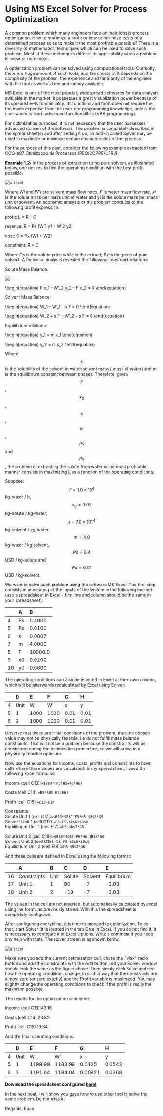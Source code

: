 # Using MS Excel Solver for Process Optimization

A common problem which many engineers face on their jobs is process optimization. How to maximize a profit or how to minimize costs of a determined process so as to make it the most profitable possible? There is a diversity of mathematical techniques which can be used to solve such problem. Most of these techniques differ in its applicability when a problem is linear or non-linear.

A optimization problem can be solved using computational tools. Currently, there is a huge amount of such tools, and the choice of it depends on the complexity of the problem, the experience and familiarity of the engineer with the tool as well as time and money available.

MS Excel is one of the most popular, widespread softwares for data analysis available in the market. It possesses a great visualization power because of its spreadsheets functionality. Its functions and tools does not require the too much expertise from the user, nor programming knowledge, unless the user wants to learn advanced functionalities (VBA programming).

For optimization purposes, it is not necessary that the user possesses advanced domain of the software. The problem is completely described in the spreadsheet(s) and after setting it up, an add-in called Solver may be used to maximize or minimize certain characteristics of the process.

For the purpose of this post, consider the following example extracted from COQ-897 Otimização de Processos (PEQ/COPPE/UFRJ).

**Example 1.2:** In the process of extraction using pure solvent, as illustrated below, one desires to find the operating condition with the best profit possible.

![alt text](img/2018-08-04-optimization-excel/extraction_process.png)

Where *Wi* and *W'i* are solvent mass flow rates, *F* is water mass flow rate, *xi* is the solute mass per mass unit of water and yi is the solute mass per mass unit of solvent. An economic analysis of the problem conducts to the following profit expression:

profit: L = R – C

revenue: R = Ps (W’1 y1 + W’2 y2)

cost: C = Px (W1 + W2)

constraint: R &gt; C

Where Os is the solute price while in the extract, Px is the price of pure solvent. A technical analysis revealed the following constraint relations:

Solute Mass Balance:

<!-- F x_0 – W'_1 y_1 – F x_1 = 0 -->

<img src="http://latex.codecogs.com/svg.latex?Fx_0–W'_1y_1–Fx_1=0" border="0"/>

\begin{equation}
F x_1 – W’_2 y_2 – F x_2 = 0
\end{equation}

Solvent Mass Balance:

\begin{equation}
W_1 – W’_1 – s F = 0
\end{equation}

\begin{equation}
W_2 + s F – W’_2 – s F = 0
\end{equation}

Equilibrium relations:

\begin{equation}
y_1 = m x_1
\end{equation}

\begin{equation}
y_2 = m x_2
\end{equation}

Where $$s$$ is the solubility of the solvent in water(solvent mass / mass of water) and m is the equilibrium constant between phases. Therefore, given $$F$$, $$x_0$$, $$s$$, $$m$$, $$Ps$$ and $$Px$$, the problem of extracting the solute from water in the most profitable manner consists in maximizing L as a function of the operating conditions.

Suppose:  
$$F = 1.0 \times 10^4$$ kg-water / h,  
$$x_0 = 0.02 $$ kg-solute / kg-water,  
$$s = 7.0 \times 10^{-4}$$ kg-solvent / kg-water,  
$$m = 4.0 $$ kg-water / kg solvent,  
$$Ps = 0.4 $$ USD / kg-solute and  
$$Px = 0.01 $$ USD / kg-solvent.

We want to solve such problem using the software MS Excel. The first step consists in annotating all the inputs of the system in the following manner (use a spreadsheet in Excel - first line and column should be the same in your spreadsheet):

|   | A | B |
| :--- | :--- |:--- |
| 4 | Ps | 0.4000  |
| 5 | Px | 0.0100  |
| 6 | s	 | 0.0007  |
| 7 | m	 | 4.0000  |
| 8 | F	 | 10000.0 |
| 9 | x0 | 0.0200  |
| 10 | y0 | 0.0800  |

The operating conditions can also be inserted in Excel at their own column, which will be afterwards recalculated by Excel using Solver:

|  | D | E | F  | G | H |
| :--- | :--- | :--- |:--- | :--- |:--- |
| 4 |Unit |	W	 |  W'	| x	   | y    |
| 5 |1	  | 1000 | 1000	| 0.01 | 0.01 |
| 6 |2	  | 1000 | 1000	| 0.01 | 0.01 |

Observe that these are initial conditions of the problem, thus the chosen value may not be physically feasible, i.e do not fulfill mass balance constraints. That will not be a problem because the constraints will be considered during the optimization procedure, so we will arrive in a physically feasible optimum.

Now use the equations for income, costs, profits and constraints to have cells where these values are calculated. In my spreadsheet, I used the following Excel formulas:

Income (cell C13):```=$B$4*(F5*H5+F6*H6)```

Costs (cell C14):```=B5*SUM(E5:E6)```

Profit (cell C15):```=C13-C14```

Constraints:  
Solute Unit 1 (cell C17):```=$B$8*$B$9-F5*H5-$B$8*G5```  
Solvent Unit 1 (cell D17):```=E5-F5-$B$6*$B$8```  
Equilibrium Unit 1 (cell E17):```=H5-$B$7*G5```

Solute Unit 2 (cell C18):```=$B$8*$G$5-F6*H6-$B$8*G6```  
Solvent Unit 2 (cell D18):```=E6-F6-$B$6*$B$8```  
Equilibrium Unit 2 (cell E18):```=H6-$B$7*G6```

And these cells are defined in Excel using the following format:

|  | A | B | C  | D | E |
| :--- | :--- | :--- |:--- | :--- |:--- |
| 16 |Constraints |	Unit | Solute |  Solvent | Equilibrium |
| 17 | Unit 1	 |   1   | 90	  |   -7   | -0.03 |
| 18 | Unit 2	 |   2   | -10	  |   -7   | -0.03 |

The values in the cell are not inserted, but automatically calculated by excel using the formulas previously stated. With this the spreadsheet is completely configured.

After configuring everything, it is time to proceed to optimization. To do that, start Solver (it is located in the tab Data in Excel. If you do not find it, it is necessary to configure it in Excel Options. Write a comment if you need any help with that). The solver screen is as shown below.
 
![alt text](img/2018-08-04-optimization-excel/solver_screen.png)

Make sure you add the current optimization cell, chose the "Max" radio button and add the constraints with the Add button and your Solver window should look the same as the figure above. Then simply click Solve and see how the operating conditions change, in such a way that the constraints are almost zero (or zero exactly) and the Profit variable is maximized. You may slightly change the operating conditions to check if the profit is really the maximum possible.

The results for the optimization should be:

Income (cell C13):43.16

Costs (cell C14):23.82

Profit (cell C15):19.34

And the final operating conditions:

|  | D | E | F  | G | H |
| :--- | :--- | :--- |:--- | :--- |:--- |
| 4 |Unit |	W	 |  W'	| x	   | y    |
| 5 |1	  | 1199.99 | 1183.99 | 0.0135 | 0.0542 |
| 6 |2	  | 1191.04 | 1184.04 | 0.00921 | 0.0368 |

**Download the spreadsheet configured <a href="../data/2018-08-04-optimization-excel/example_optimization.xlsx">here!</a>**

In the next post, I will show you guys how to use other tool to solve the same problem. Do not miss it!

Regards,
Euan

